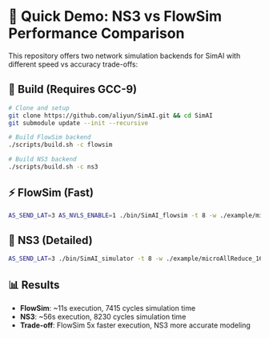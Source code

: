# 🚀 Quick Demo: NS3 vs FlowSim Performance Comparison

This repository offers two network simulation backends for SimAI with different speed vs accuracy trade-offs:

## 🔧 Build (Requires GCC-9)
```bash
# Clone and setup
git clone https://github.com/aliyun/SimAI.git && cd SimAI
git submodule update --init --recursive

# Build FlowSim backend
./scripts/build.sh -c flowsim

# Build NS3 backend  
./scripts/build.sh -c ns3
```

## ⚡ FlowSim (Fast)
```bash
AS_SEND_LAT=3 AS_NVLS_ENABLE=1 ./bin/SimAI_flowsim -t 8 -w ./example/microAllReduce_16gpus.txt -n ./Spectrum-X_128g_8gps_100Gbps_A100
```

## 🔬 NS3 (Detailed)  
```bash
AS_SEND_LAT=3 ./bin/SimAI_simulator -t 8 -w ./example/microAllReduce_16gpus.txt -n ./Spectrum-X_128g_8gps_100Gbps_A100 -c astra-sim-alibabacloud/inputs/config/SimAI.conf -r
```

## 📊 Results
- **FlowSim**: ~11s execution, 7415 cycles simulation time
- **NS3**: ~56s execution, 8230 cycles simulation time  
- **Trade-off**: FlowSim 5x faster execution, NS3 more accurate modeling